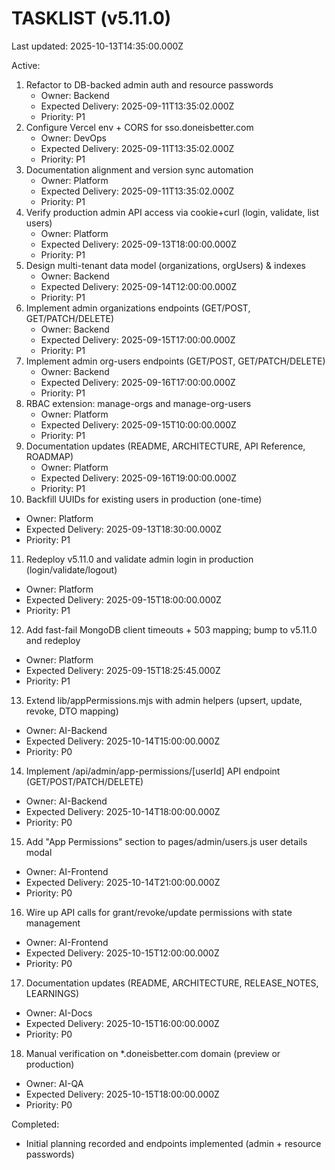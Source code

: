 # TASKLIST (v5.11.0)

Last updated: 2025-10-13T14:35:00.000Z

Active:
1) Refactor to DB-backed admin auth and resource passwords
   - Owner: Backend
   - Expected Delivery: 2025-09-11T13:35:02.000Z
   - Priority: P1
2) Configure Vercel env + CORS for sso.doneisbetter.com
   - Owner: DevOps
   - Expected Delivery: 2025-09-11T13:35:02.000Z
   - Priority: P1
3) Documentation alignment and version sync automation
   - Owner: Platform
   - Expected Delivery: 2025-09-11T13:35:02.000Z
   - Priority: P1
4) Verify production admin API access via cookie+curl (login, validate, list users)
   - Owner: Platform
   - Expected Delivery: 2025-09-13T18:00:00.000Z
   - Priority: P1
5) Design multi-tenant data model (organizations, orgUsers) & indexes
   - Owner: Backend
   - Expected Delivery: 2025-09-14T12:00:00.000Z
   - Priority: P1
6) Implement admin organizations endpoints (GET/POST, GET/PATCH/DELETE)
   - Owner: Backend
   - Expected Delivery: 2025-09-15T17:00:00.000Z
   - Priority: P1
7) Implement admin org-users endpoints (GET/POST, GET/PATCH/DELETE)
   - Owner: Backend
   - Expected Delivery: 2025-09-16T17:00:00.000Z
   - Priority: P1
8) RBAC extension: manage-orgs and manage-org-users
   - Owner: Platform
   - Expected Delivery: 2025-09-15T10:00:00.000Z
   - Priority: P1
9) Documentation updates (README, ARCHITECTURE, API Reference, ROADMAP)
   - Owner: Platform
   - Expected Delivery: 2025-09-16T19:00:00.000Z
   - Priority: P1
10) Backfill UUIDs for existing users in production (one-time)
   - Owner: Platform
   - Expected Delivery: 2025-09-13T18:30:00.000Z
   - Priority: P1
11) Redeploy v5.11.0 and validate admin login in production (login/validate/logout)
   - Owner: Platform
   - Expected Delivery: 2025-09-15T18:00:00.000Z
   - Priority: P1
12) Add fast-fail MongoDB client timeouts + 503 mapping; bump to v5.11.0 and redeploy
   - Owner: Platform
   - Expected Delivery: 2025-09-15T18:25:45.000Z
   - Priority: P1
13) Extend lib/appPermissions.mjs with admin helpers (upsert, update, revoke, DTO mapping)
   - Owner: AI-Backend
   - Expected Delivery: 2025-10-14T15:00:00.000Z
   - Priority: P0
14) Implement /api/admin/app-permissions/[userId] API endpoint (GET/POST/PATCH/DELETE)
   - Owner: AI-Backend
   - Expected Delivery: 2025-10-14T18:00:00.000Z
   - Priority: P0
15) Add "App Permissions" section to pages/admin/users.js user details modal
   - Owner: AI-Frontend
   - Expected Delivery: 2025-10-14T21:00:00.000Z
   - Priority: P0
16) Wire up API calls for grant/revoke/update permissions with state management
   - Owner: AI-Frontend
   - Expected Delivery: 2025-10-15T12:00:00.000Z
   - Priority: P0
17) Documentation updates (README, ARCHITECTURE, RELEASE_NOTES, LEARNINGS)
   - Owner: AI-Docs
   - Expected Delivery: 2025-10-15T16:00:00.000Z
   - Priority: P0
18) Manual verification on *.doneisbetter.com domain (preview or production)
   - Owner: AI-QA
   - Expected Delivery: 2025-10-15T18:00:00.000Z
   - Priority: P0

Completed:
- Initial planning recorded and endpoints implemented (admin + resource passwords)
